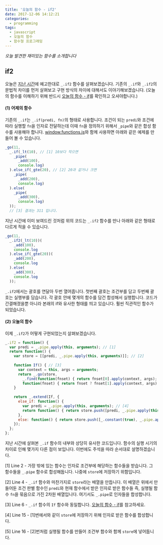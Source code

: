 ```yaml
---
title: '오늘의 함수 - if2'
date: 2017-12-06 14:12:21
categories:
  - programming
tags:
  - javascript
  - 오늘의 함수
  - 함수형 프로그래밍
---
```

_오늘 발견한 재미있는 함수를 소개합니다_

## if2

오늘은 [지난 시간](/programming/javascript-daily-function-11/)에 예고한대로 `_.if2` 함수를 살펴보겠습니다. 기존의 `_.if`와 `_.if2`의 문법적 차이를 먼저 살펴보고 구현 방식의 차이에 대해서도 이야기해보겠습니다. (오늘의 함수를 이해하기 위해 반드시 [오늘의 함수 - if](/programming/javascript-daily-function-11/)를 확인하고 오셔야합니다.)


#### (1) 어제의 함수
기존의 `_.if`는 `_.if(predi, fn)`의 형태로 사용합니다. 조건이 되는 `predi`와 조건에 따라 실행할 `fn`을 인자로 전달하는데 이때 `fn`을 정의하기 위해서 `_pipe`와 같은 합성 함수를 사용해야 합니다. [window.functions.js](https://github.com/marpple/window.functions.js)와 함께 사용하면 아래와 같은 예제를 만들어 볼 수 있습니다.

```javascript
_go(11,
  _.if(_lt(10), // [1] 10보다 작으면
    _pipe(
      _add(100), 
      console.log)
  ).else_if(_gte(20), // [2] 20과 같거나 크면
    _pipe(
      _add(200), 
      console.log)
  ).else(
    _pipe(
      _add(300), 
      console.log)
  )); 
  // [3] 결과는 311 입니다.
```

지난 시간에 이미 보여드린 것처럼 위의 코드는 `_.if2` 함수를 만나 아래와 같은 형태로 다르게 적을 수 있습니다.

```javascript
_go(11,
  _.if2(_lt(10))(
    _add(100), 
    console.log
  ).else_if(_gte(20))(
    _add(200), 
    console.log
  ).else(
    _add(300), 
    console.log
  ));
```

`_.if2`에서는 괄호를 연달아 두번 열어줍니다. 첫번째 괄호는 조건부를 담고 두번째 괄호는 실행부를 담습니다. 각 괄호 안에 몇개의 함수를 담건 합성해서 실행합니다. 코드가 간결해졌을뿐 아니라 본래의 if와 유사한 형태를 띄고 있습니다. 훨씬 직관적인 함수가 되었습니다.


#### (2) 오늘의 함수
이제 `_.if2`가 어떻게 구현되었는지 살펴보겠습니다.

```javascript
_.if2 = function() {
  var predi = _.pipe.apply(this, arguments); // [1]
  return function() {
    var store = [[predi, _.pipe.apply(this, arguments)]]; // [2]
    
    function If() { // [3]
      var context = this, args = arguments; 
      return _.go(store,
        _.find(function(fnset) { return fnset[0].apply(context, args); }),
        function(fnset) { return fnset ? fnset[1].apply(context, args) : void 0; });
    }
    
    return _.extend(If, {
      else_if: function() {
        var predi = _.pipe.apply(this, arguments); // [4]
        return function() { return store.push([predi, _.pipe.apply(this, arguments)]) && If; }; // [5]
      },
      else: function() { return store.push([_.constant(true), _.pipe.apply(this, arguments)]) && If; }
    });
  };
};
```

지난 시간에 살펴본 `_.if` 함수의 내부와 상당히 유사한 코드입니다. 함수의 실행 시기의 차이로 인해 몇가지 다른 점이 보입니다. 이번에도 주석을 따라 순서대로 설명하겠습니다. 

[1] Line 2 - 가장 밖에 있는 함수는 인자로 조건부에 해당하는 함수들을 받습니다. 그 함수들을 `_.pipe` 함수로 합성해둡니다. 나중에 `store`에 저장하기 위함입니다.

[2] Line 4 - `_.if` 함수와 마찬가지로 `store`라는 배열을 만듭니다. 이 배열은 위에서 만들어둔 조건 판별 함수인 `predi`와 현재 함수에서 받은 인자로 받은 함수들 즉, 실행될 함수 `fn`을 묶음으로 가진 2차원 배열입니다. 여기서도 `_.pipe`로 인자들을 합성합니다. 

[3] Line 6 - `_.if` 함수의 `If` 함수와 동일합니다. [오늘의 함수 - if](/programming/javascript-daily-function-11/)를 참고하세요.

[4] Line 15 - [1]번에서와 같이 `store`에 저장하기 위해 인자로 받은 함수를 합성합니다.

[5] Line 16 - [2]번처럼 실행될 함수를 만들어 조건부 함수와 함께 `store`에 넣어둡니다.